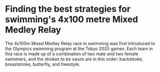 # Finding the best strategies for swimming's 4x100 metre Mixed Medley Relay

The 4x100m Mixed Medley Relay race in swimming was first introduced to the Olympics swimming program at the Tokyo 2020 games. Each team in this race is made up of a combination of two male and two female swimmers, and the strokes to be swum are in this order: backstroke, breaststroke, butterfly, and freestyle.
